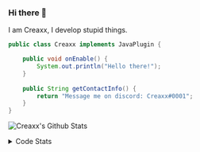 ### Hi there 👋

I am Creaxx, I develop stupid things. 

```java
public class Creaxx implements JavaPlugin {

    public void onEnable() {
        System.out.println("Hello there!");
    }
    
    public String getContactInfo() {
        return "Message me on discord: Creaxx#0001";
    }
}
```

![Creaxx's Github Stats](https://github-readme-stats.vercel.app/api?username=CreaxxOG&show_icons=true&theme=dark&count_private=true)

<details>
  <summary>Code Stats</summary>

<!--START_SECTION:waka-->
![Code Time](http://img.shields.io/badge/Code%20Time-664%20hrs%2023%20mins-blue)

![Lines of code](https://img.shields.io/badge/From%20Hello%20World%20I%27ve%20Written-18%20Thousand%20lines%20of%20code-blue)

**🐱 My GitHub Data** 

> 🏆 104 Contributions in the Year 2022
 > 
> 📦 388.8 kB Used in GitHub's Storage 
 > 
> 🚫 Not Opted to Hire
 > 
> 📜 1 Public Repository 
 > 
> 🔑 5 Private Repositories  
 > 
**I'm a Night 🦉** 

```text
🌞 Morning    15 commits     ██░░░░░░░░░░░░░░░░░░░░░░░   8.38% 
🌆 Daytime    61 commits     ████████░░░░░░░░░░░░░░░░░   34.08% 
🌃 Evening    97 commits     █████████████░░░░░░░░░░░░   54.19% 
🌙 Night      6 commits      ░░░░░░░░░░░░░░░░░░░░░░░░░   3.35%

```
📅 **I'm Most Productive on Thursday** 

```text
Monday       21 commits     ███░░░░░░░░░░░░░░░░░░░░░░   11.73% 
Tuesday      22 commits     ███░░░░░░░░░░░░░░░░░░░░░░   12.29% 
Wednesday    25 commits     ███░░░░░░░░░░░░░░░░░░░░░░   13.97% 
Thursday     30 commits     ████░░░░░░░░░░░░░░░░░░░░░   16.76% 
Friday       29 commits     ████░░░░░░░░░░░░░░░░░░░░░   16.2% 
Saturday     30 commits     ████░░░░░░░░░░░░░░░░░░░░░   16.76% 
Sunday       22 commits     ███░░░░░░░░░░░░░░░░░░░░░░   12.29%

```


📊 **This Week I Spent My Time On** 

```text
💬 Programming Languages: 
Java                     2 hrs 44 mins       ██████████████████████░░░   90.03% 
YAML                     14 mins             ██░░░░░░░░░░░░░░░░░░░░░░░   7.68% 
XML                      3 mins              ░░░░░░░░░░░░░░░░░░░░░░░░░   2.17% 
GitIgnore file           0 secs              ░░░░░░░░░░░░░░░░░░░░░░░░░   0.11% 
EditorConfig             0 secs              ░░░░░░░░░░░░░░░░░░░░░░░░░   0.0%

🔥 Editors: 
IntelliJ                 3 hrs 2 mins        █████████████████████████   100.0%

```

**I Mostly Code in Java** 

```text
Java                     5 repos             █████████████████░░░░░░░░   71.43% 
EJS                      1 repo              ███░░░░░░░░░░░░░░░░░░░░░░   14.29% 
Kotlin                   1 repo              ███░░░░░░░░░░░░░░░░░░░░░░   14.29%

```



 Last Updated on 07/06/2022 06:29:29 UTC
<!--END_SECTION:waka-->
</details>
